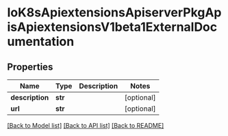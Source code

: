 # IoK8sApiextensionsApiserverPkgApisApiextensionsV1beta1ExternalDocumentation

## Properties
Name | Type | Description | Notes
------------ | ------------- | ------------- | -------------
**description** | **str** |  | [optional] 
**url** | **str** |  | [optional] 

[[Back to Model list]](../README.md#documentation-for-models) [[Back to API list]](../README.md#documentation-for-api-endpoints) [[Back to README]](../README.md)

